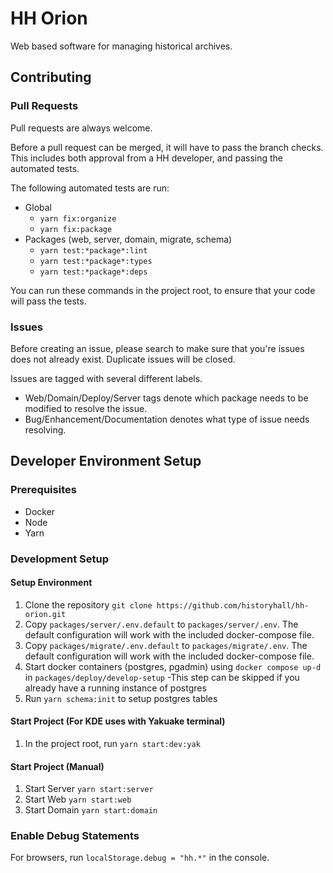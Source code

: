 # HH Orion
Web based software for managing historical archives.

## Contributing

### Pull Requests
Pull requests are always welcome.

Before a pull request can be merged, it will have to pass the branch checks. This includes both approval from a HH developer, and passing the automated tests.

The following automated tests are run:
- Global
  - `yarn fix:organize`
  - `yarn fix:package`
- Packages (web, server, domain, migrate, schema)
  - `yarn test:*package*:lint`
  - `yarn test:*package*:types`
  - `yarn test:*package*:deps`

You can run these commands in the project root, to ensure that your code will pass the tests.

### Issues
Before creating an issue, please search to make sure that you're issues does not already exist. Duplicate issues will be closed.

Issues are tagged with several different labels.
- Web/Domain/Deploy/Server tags denote which package needs to be modified to resolve the issue.
- Bug/Enhancement/Documentation denotes what type of issue needs resolving.

## Developer Environment Setup

### Prerequisites
- Docker
- Node
- Yarn

### Development Setup
#### Setup Environment
1. Clone the repository `git clone https://github.com/historyhall/hh-orion.git`
2. Copy `packages/server/.env.default` to `packages/server/.env`. The default configuration will work with the included docker-compose file.
3. Copy `packages/migrate/.env.default` to `packages/migrate/.env`. The default configuration will work with the included docker-compose file.
4. Start docker containers (postgres, pgadmin) using `docker compose up-d` in `packages/deploy/develop-setup`
   -This step can be skipped if you already have a running instance of postgres
5. Run `yarn schema:init` to setup postgres tables

#### Start Project (For KDE uses with Yakuake terminal)
1. In the project root, run `yarn start:dev:yak`

#### Start Project (Manual)
1. Start Server `yarn start:server`
2. Start Web `yarn start:web`
3. Start Domain `yarn start:domain`

### Enable Debug Statements
For browsers, run `localStorage.debug = "hh.*"` in the console.

